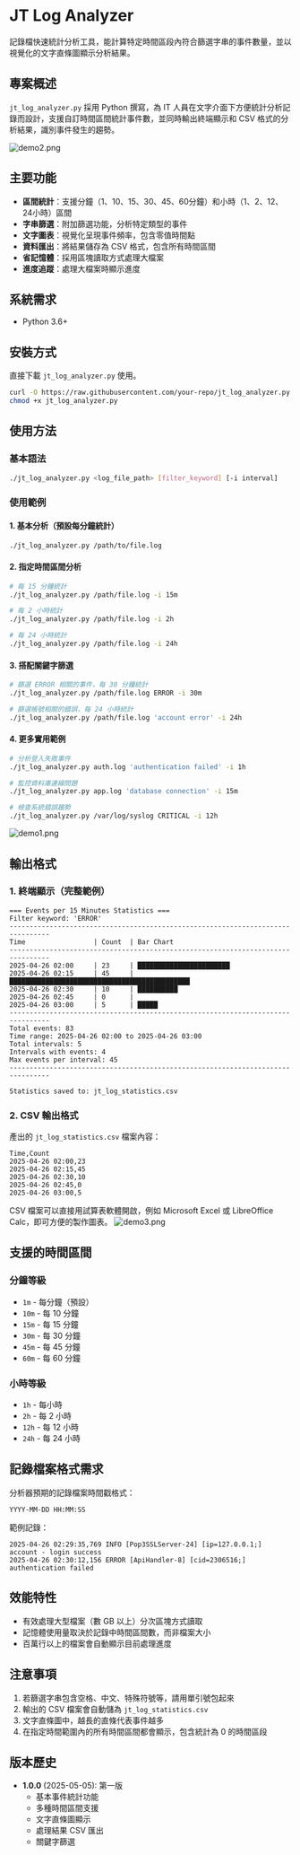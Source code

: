 # JT Log Analyzer

記錄檔快速統計分析工具，能計算特定時間區段內符合篩選字串的事件數量，並以視覺化的文字直條圖顯示分析結果。

## 專案概述

`jt_log_analyzer.py` 採用 Python 撰寫，為 IT 人員在文字介面下方便統計分析記錄而設計，支援自訂時間區間統計事件數，並同時輸出終端顯示和 CSV 格式的分析結果，識別事件發生的趨勢。


![demo2.png](https://github.com/jasoncheng7115/it-scripts/blob/master/jt_log_analyzer/demo2.png?raw=true)

## 主要功能

- **區間統計**：支援分鐘（1、10、15、30、45、60分鐘）和小時（1、2、12、24小時）區間
- **字串篩選**：附加篩選功能，分析特定類型的事件
- **文字圖表**：視覺化呈現事件頻率，包含零值時間點
- **資料匯出**：將結果儲存為 CSV 格式，包含所有時間區間
- **省記憶體**：採用區塊讀取方式處理大檔案
- **進度追蹤**：處理大檔案時顯示進度

## 系統需求

- Python 3.6+


## 安裝方式

直接下載 `jt_log_analyzer.py` 使用。

```bash
curl -O https://raw.githubusercontent.com/your-repo/jt_log_analyzer.py
chmod +x jt_log_analyzer.py
```

## 使用方法

### 基本語法

```bash
./jt_log_analyzer.py <log_file_path> [filter_keyword] [-i interval]
```

### 使用範例

#### 1. 基本分析（預設每分鐘統計）
```bash
./jt_log_analyzer.py /path/to/file.log
```

#### 2. 指定時間區間分析
```bash
# 每 15 分鐘統計
./jt_log_analyzer.py /path/file.log -i 15m

# 每 2 小時統計
./jt_log_analyzer.py /path/file.log -i 2h

# 每 24 小時統計
./jt_log_analyzer.py /path/file.log -i 24h
```

#### 3. 搭配關鍵字篩選
```bash
# 篩選 ERROR 相關的事件，每 30 分鐘統計
./jt_log_analyzer.py /path/file.log ERROR -i 30m

# 篩選帳號相關的錯誤，每 24 小時統計
./jt_log_analyzer.py /path/file.log 'account error' -i 24h
```

#### 4. 更多實用範例
```bash
# 分析登入失敗事件
./jt_log_analyzer.py auth.log 'authentication failed' -i 1h

# 監控資料庫連線問題
./jt_log_analyzer.py app.log 'database connection' -i 15m

# 檢查系統錯誤趨勢
./jt_log_analyzer.py /var/log/syslog CRITICAL -i 12h
```

![demo1.png](https://github.com/jasoncheng7115/it-scripts/blob/master/jt_log_analyzer/demo1.png?raw=true)


## 輸出格式

### 1. 終端顯示（完整範例）

```
=== Events per 15 Minutes Statistics ===
Filter keyword: 'ERROR'
--------------------------------------------------------------------------------
Time                 | Count  | Bar Chart
--------------------------------------------------------------------------------
2025-04-26 02:00     | 23     | ███████████████████████
2025-04-26 02:15     | 45     | █████████████████████████████████████████████
2025-04-26 02:30     | 10     | ██████████
2025-04-26 02:45     | 0      | 
2025-04-26 03:00     | 5      | █████
--------------------------------------------------------------------------------
Total events: 83
Time range: 2025-04-26 02:00 to 2025-04-26 03:00
Total intervals: 5
Intervals with events: 4
Max events per interval: 45
--------------------------------------------------------------------------------

Statistics saved to: jt_log_statistics.csv
```

### 2. CSV 輸出格式

產出的 `jt_log_statistics.csv` 檔案內容：

```csv
Time,Count
2025-04-26 02:00,23
2025-04-26 02:15,45
2025-04-26 02:30,10
2025-04-26 02:45,0
2025-04-26 03:00,5
```

CSV 檔案可以直接用試算表軟體開啟，例如 Microsoft Excel 或 LibreOffice Calc，即可方便的製作圖表。
![demo3.png](https://github.com/jasoncheng7115/it-scripts/blob/master/jt_log_analyzer/demo3.png?raw=true)


## 支援的時間區間

### 分鐘等級
- `1m` - 每分鐘（預設）
- `10m` - 每 10 分鐘
- `15m` - 每 15 分鐘
- `30m` - 每 30 分鐘
- `45m` - 每 45 分鐘
- `60m` - 每 60 分鐘

### 小時等級
- `1h` - 每小時
- `2h` - 每 2 小時
- `12h` - 每 12 小時
- `24h` - 每 24 小時

## 記錄檔案格式需求

分析器預期的記錄檔案時間戳格式：

```
YYYY-MM-DD HH:MM:SS
```

範例記錄：
```
2025-04-26 02:29:35,769 INFO [Pop3SSLServer-24] [ip=127.0.0.1;] account - login success
2025-04-26 02:30:12,156 ERROR [ApiHandler-8] [cid=2306516;] authentication failed
```

## 效能特性

- 有效處理大型檔案（數 GB 以上）分次區塊方式讀取
- 記憶體使用量取決於記錄中時間區間數，而非檔案大小
- 百萬行以上的檔案會自動顯示目前處理進度


## 注意事項

1. 若篩選字串包含空格、中文、特殊符號等，請用單引號包起來
2. 輸出的 CSV 檔案會自動儲為 `jt_log_statistics.csv`
3. 文字直條圖中，越長的直條代表事件越多
4. 在指定時間範圍內的所有時間區間都會顯示，包含統計為 0 的時間區段

## 版本歷史

- **1.0.0** (2025-05-05): 第一版
  - 基本事件統計功能
  - 多種時間區間支援
  - 文字直條圖顯示
  - 處理結果 CSV 匯出
  - 關鍵字篩選

